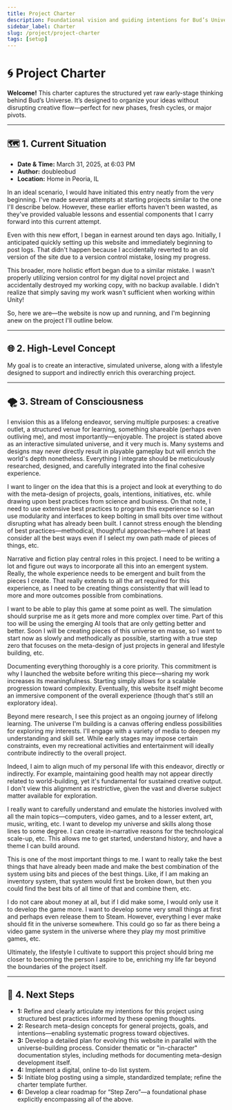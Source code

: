 ```yaml
---
title: Project Charter
description: Foundational vision and guiding intentions for Bud’s Universe and its supporting systems.
sidebar_label: Charter
slug: /project/project-charter
tags: [setup]
---
```


# 🌀 Project Charter

**Welcome!** This charter captures the structured yet raw early-stage thinking behind Bud’s Universe. It’s designed to organize your ideas without disrupting creative flow—perfect for new phases, fresh cycles, or major pivots.

---

## 🗺️ 1. Current Situation

- **Date & Time:** March 31, 2025, at 6:03 PM  
- **Author:** doubleobud  
- **Location:** Home in Peoria, IL

In an ideal scenario, I would have initiated this entry neatly from the very beginning. I've made several attempts at starting projects similar to the one I'll describe below. However, these earlier efforts haven't been wasted, as they've provided valuable lessons and essential components that I carry forward into this current attempt.

Even with this new effort, I began in earnest around ten days ago. Initially, I anticipated quickly setting up this website and immediately beginning to post logs. That didn't happen because I accidentally reverted to an old version of the site due to a version control mistake, losing my progress.

This broader, more holistic effort began due to a similar mistake. I wasn't properly utilizing version control for my digital novel project and accidentally destroyed my working copy, with no backup available. I didn't realize that simply saving my work wasn't sufficient when working within Unity!

So, here we are—the website is now up and running, and I'm beginning anew on the project I'll outline below.

---

<!--truncate-->

## 🌐 2. High-Level Concept

My goal is to create an interactive, simulated universe, along with a lifestyle designed to support and indirectly enrich this overarching project.

---

## 🌪️ 3. Stream of Consciousness

I envision this as a lifelong endeavor, serving multiple purposes: a creative outlet, a structured venue for learning, something shareable (perhaps even outliving me), and most importantly—enjoyable. The project is stated above as an interactive simulated universe, and it very much is. Many systems and designs may never directly result in playable gameplay but will enrich the world's depth nonetheless. Everything I integrate should be meticulously researched, designed, and carefully integrated into the final cohesive experience.

I want to linger on the idea that this is a project and look at everything to do with the meta-design of projects, goals, intentions, initiatives, etc. while drawing upon best practices from science and business. On that note, I need to use extensive best practices to program this experience so I can use modularity and interfaces to keep bolting in small bits over time without disrupting what has already been built. I cannot stress enough the blending of best practices—methodical, thoughtful approaches—where I at least consider all the best ways even if I select my own path made of pieces of things, etc.

Narrative and fiction play central roles in this project. I need to be writing a lot and figure out ways to incorporate all this into an emergent system. Really, the whole experience needs to be emergent and built from the pieces I create. That really extends to all the art required for this experience, as I need to be creating things consistently that will lead to more and more outcomes possible from combinations.

I want to be able to play this game at some point as well. The simulation should surprise me as it gets more and more complex over time. Part of this too will be using the emerging AI tools that are only getting better and better. Soon I will be creating pieces of this universe en masse, so I want to start now as slowly and methodically as possible, starting with a true step zero that focuses on the meta-design of just projects in general and lifestyle building, etc.

Documenting everything thoroughly is a core priority. This commitment is why I launched the website before writing this piece—sharing my work increases its meaningfulness. Starting simply allows for a scalable progression toward complexity. Eventually, this website itself might become an immersive component of the overall experience (though that's still an exploratory idea).

Beyond mere research, I see this project as an ongoing journey of lifelong learning. The universe I'm building is a canvas offering endless possibilities for exploring my interests. I'll engage with a variety of media to deepen my understanding and skill set. While early stages may impose certain constraints, even my recreational activities and entertainment will ideally contribute indirectly to the overall project.

Indeed, I aim to align much of my personal life with this endeavor, directly or indirectly. For example, maintaining good health may not appear directly related to world-building, yet it's fundamental for sustained creative output. I don't view this alignment as restrictive, given the vast and diverse subject matter available for exploration.

I really want to carefully understand and emulate the histories involved with all the main topics—computers, video games, and to a lesser extent, art, music, writing, etc. I want to develop my universe and skills along those lines to some degree. I can create in-narrative reasons for the technological scale-up, etc. This allows me to get started, understand history, and have a theme I can build around.

This is one of the most important things to me. I want to really take the best things that have already been made and make the best combination of the system using bits and pieces of the best things. Like, if I am making an inventory system, that system would first be broken down, but then you could find the best bits of all time of that and combine them, etc.

I do not care about money at all, but if I did make some, I would only use it to develop the game more. I want to develop some very small things at first and perhaps even release them to Steam. However, everything I ever make should fit in the universe somewhere. This could go so far as there being a video game system in the universe where they play my most primitive games, etc.

Ultimately, the lifestyle I cultivate to support this project should bring me closer to becoming the person I aspire to be, enriching my life far beyond the boundaries of the project itself.

---

## 💬 4. Next Steps

- **1:** Refine and clearly articulate my intentions for this project using structured best practices informed by these opening thoughts.  
- **2:** Research meta-design concepts for general projects, goals, and intentions—enabling systematic progress toward objectives.  
- **3:** Develop a detailed plan for evolving this website in parallel with the universe-building process. Consider thematic or "in-character" documentation styles, including methods for documenting meta-design development itself.  
- **4:** Implement a digital, online to-do list system.  
- **5:** Initiate blog posting using a simple, standardized template; refine the charter template further.  
- **6:** Develop a clear roadmap for “Step Zero”—a foundational phase explicitly encompassing all of the above.  
